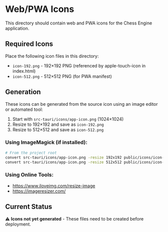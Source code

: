 # Web/PWA Icons

This directory should contain web and PWA icons for the Chess Engine application.

## Required Icons

Place the following icon files in this directory:

- `icon-192.png` - 192×192 PNG (referenced by apple-touch-icon in index.html)
- `icon-512.png` - 512×512 PNG (for PWA manifest)

## Generation

These icons can be generated from the source icon using an image editor or automated tool:

1. Start with `src-tauri/icons/app-icon.png` (1024×1024)
2. Resize to 192×192 and save as `icon-192.png`
3. Resize to 512×512 and save as `icon-512.png`

### Using ImageMagick (if installed):

```bash
# From the project root
convert src-tauri/icons/app-icon.png -resize 192x192 public/icons/icon-192.png
convert src-tauri/icons/app-icon.png -resize 512x512 public/icons/icon-512.png
```

### Using Online Tools:

- https://www.iloveimg.com/resize-image
- https://imageresizer.com/

## Current Status

⚠️ **Icons not yet generated** - These files need to be created before deployment.
